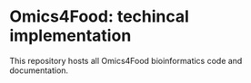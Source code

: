Omics4Food: techincal implementation
====================================

This repository hosts all Omics4Food bioinformatics code and documentation.
